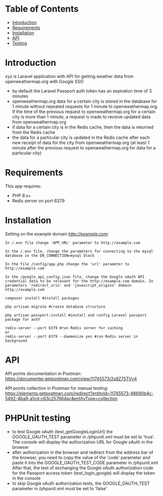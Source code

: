 
# Table of Contents

- [Introduction](#introduction)
- [Requirements](#requirements)
- [Installation](#installation)
- [API](#api)
- [Testing](#testing)

# Introduction

xyz is Laravel application with API for getting weather data from openweathermap.org with Google SSO
 
 - by default the Laravel Passport auth token has an expiration time of 3 minutes
 - openweathermap.org data for a certain city is stored in the database for 1 minute without repeated requests for 1 minute to openweathermap.org. If the time of the previous request to openweathermap.org for a certain city is more than 1 minute, a request is made to receive updated data from openweathermap.org
 - if data for a certain city is in the Redis cache, then the data is returned from the Redis cache
 - the data for a particular city is updated in the Redis cache after each new receipt of data for the city from openweathermap.org (at least 1 minute after the previous request to openweathermap.org for data for a particular city)

# Requirements

This app requires:
- PHP _8.x_+
- Redis server on port 6379

# Installation

Setting on the example domain http://example.com:

```shell
In /.env file change 'APP_URL' parameter to http://example.com
```

```shell
In the /.env file, change the parameters for connecting to the mysql database in the DB_CONNECTION=mysql block
```

```shell
In the file /config/app.php change the 'url' parameter to http://example.com
```

```shell
In the /google_api_config.json file, change the Google oAuth API credential data to be relevant for the http://example.com domain. In parameters 'redirect_uris' and 'javascript_origins' domain http://example.com
```


```shell
composer install #install packages
```

```shell
php artisan migrate #create database structure
```

```shell
php artisan passport:install #install and config Laravel passport package for auth
```

```shell
redis-server --port 6379 #run Redis server for caching
or
redis-server --port 6379 --daemonize yes #run Redis server in background
```

# API

API points documentation in Postman:
https://documenter.getpostman.com/view/11745573/2s8Z75TVy4

API points collection in Postman for manual testing:
https://elements.getpostman.com/redirect?entityId=11745573-48690b4c-5492-4ba9-a1cd-c63c257664ac&entityType=collection

# PHPUnit testing

- to test Google oAuth (test_getGoogleLoginUrl) the GOOGLE_OAUTH_TEST parameter in /phpunit.xml must be set to 'true'. The console will display the authorization URL for Google oAuth in the browser
- after authorization in the browser and redirect from the address bar of the browser, you need to copy the value of the 'code' parameter and paste it into the GOOGLE_OAUTH_TEST_CODE parameter in /phpunit.xml After that, the test of exchanging the Google oAuth authorization code for the Passport access token (test_login_google) will display the token in the console
- to skip Google oAuth authorization tests, the GOOGLE_OAUTH_TEST parameter in /phpunit.xml must be set to 'false'

